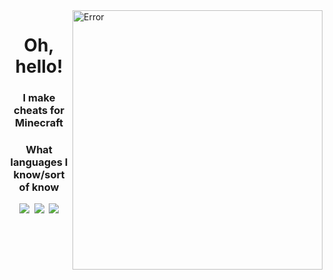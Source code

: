 <img align="right" src="https://github.com/GreatZardasht/GreatZardasht/blob/master/gif/cow.gif" alt="Error" width=400px height=415px/>

<div align="center">
  
# Oh, hello!

### I make cheats for Minecraft

### What languages I know/sort of know
[<img src="https://img.shields.io/badge/java-%23ED8B00.svg?&style=for-the-badge&logo=java&logoColor=white"/>][java]&nbsp;
[<img src="https://img.shields.io/badge/python%20-%2314354C.svg?&style=for-the-badge&logo=python&logoColor=white"/>][python]&nbsp;
[<img src="https://img.shields.io/badge/Nodejs%20-%23323330.svg?&style=for-the-badge&logo=nodejs&logoColor=%23F7DF1E"/>][javascript]

[java]: https://en.wikipedia.org/wiki/Java_(programming_language)
[python]: https://en.wikipedia.org/wiki/Python_(programming_language)
[javascript]: https://en.wikipedia.org/wiki/JavaScript
